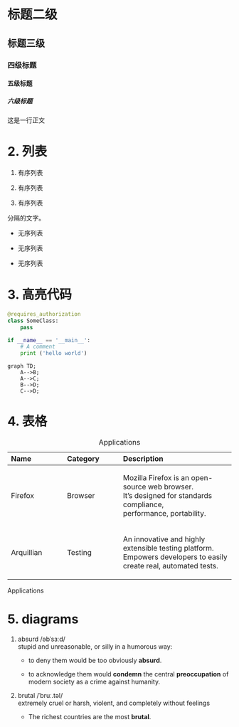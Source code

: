 # 标题二级

## 标题三级

### 四级标题

#### 五级标题

##### 六级标题

这是一行正文

# 2. 列表

1.  有序列表

2.  有序列表

3.  有序列表

分隔的文字。

-   无序列表

-   无序列表

-   无序列表

# 3. 高亮代码

``` python
@requires_authorization
class SomeClass:
    pass

if __name__ == '__main__':
    # A comment
    print ('hello world')
```

    graph TD;
        A-->B;
        A-->C;
        B-->D;
        C-->D;

# 4. 表格

<table>
<caption>Applications</caption>
<colgroup>
<col style="width: 25%" />
<col style="width: 25%" />
<col style="width: 50%" />
</colgroup>
<thead>
<tr class="header">
<th style="text-align: left;">Name</th>
<th style="text-align: left;">Category</th>
<th style="text-align: left;">Description</th>
</tr>
</thead>
<tbody>
<tr class="odd">
<td style="text-align: left;"><p>Firefox</p></td>
<td style="text-align: left;"><p>Browser</p></td>
<td style="text-align: left;"><p>Mozilla Firefox is an open-source web browser.<br />
It’s designed for standards compliance,<br />
performance, portability.</p></td>
</tr>
<tr class="even">
<td style="text-align: left;"><p>Arquillian</p></td>
<td style="text-align: left;"><p>Testing</p></td>
<td style="text-align: left;"><p>An innovative and highly extensible testing platform.<br />
Empowers developers to easily create real, automated tests.</p></td>
</tr>
</tbody>
</table>

Applications

# 5. diagrams

1.  absurd /əbˈsɜːd/  
    stupid and unreasonable, or silly in a humorous way:

    -   to deny them would be too obviously **absurd**.

    -   to acknowledge them would **condemn** the central
        **preoccupation** of modern society as a crime against humanity.

2.  brutal /ˈbruː.təl/  
    extremely cruel or harsh, violent, and completely without feelings

    -   The richest countries are the most **brutal**.
